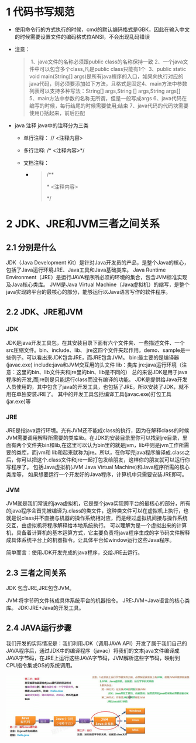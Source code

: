 # 1 代码书写规范

+ 使用命令行的方式执行的时候，cmd的默认编码格式是GBK，因此在输入中文的时候需要设置文件的编码格式位ANSI，不会出现乱码错误

+ 注意：

  > ​	1、java文件的名称必须跟public class的名称保持一致
  > ​	2、一个java文件中可以包含多个class,凡是public class只能有1个
  > ​	3、public static void main(String[] args)是所有java程序的入口，如果向执行对应的java代码，则必须要添加如下方法，且格式是固定
  > ​	4、main方法中参数列表可以支持多种写法：String[] args,String [] args,String args[]
  > ​	5、main方法中参数的名称无所谓，但是一般写成args
  > ​	6、java代码在编写的时候，每行结尾的时候需要使用;结束
  > ​	7、java代码的代码块需要使用{}括起来，前后匹配

+ java 注释
  java中的注释分为三类

  + 单行注释： // <注释内容>

  + 多行注释:   /* <注释内容>*/

  + 文档注释：

    + > /**
      >
      > \* <注释内容>
      >
      > */



# 2 JDK、JRE和JVM三者之间关系

## 2.1 分别是什么

JDK（Java Development Kit）是针对Java开发员的产品，是整个Java的核心，包括了Java运行环境JRE、Java工具和Java基础类库。
Java Runtime Environment（JRE）是运行JAVA程序所必须的环境的集合，包含JVM标准实现及Java核心类库。
JVM是Java Virtual Machine（Java虚拟机）的缩写，是整个java实现跨平台的最核心的部分，能够运行以Java语言写作的软件程序。

## 2.2 JDK、JRE和JVM

### JDK


JDK是java开发工具包，在其安装目录下面有六个文件夹、一些描述文件、一个src压缩文件。bin、include、lib、 jre这四个文件夹起作用，demo、sample是一些例子。可以看出来JDK包含JRE，而JRE包含JVM。
bin:最主要的是编译器(javac.exe)
include:java和JVM交互用的头文件
lib：类库
jre:java运行环境（注意：这里的bin、lib文件夹和jre里的bin、lib是不同的）
总的来说JDK是用于java程序的开发,而jre则是只能运行class而没有编译的功能。 
JDK是提供给Java开发人员使用的，其中包含了java的开发工具，也包括了JRE。所以安装了JDK，就不用在单独安装JRE了。 其中的开发工具包括编译工具(javac.exe)打包工具(jar.exe)等

### JRE


JRE是指java运行环境。光有JVM还不能成class的执行，因为在解释class的时候JVM需要调用解释所需要的类库lib。在JDK的安装目录里你可以找到jre目录，里面有两个文件夹bin和lib,在这里可以认为bin里的就是jvm，lib中则是jvm工作所需要的类库，而jvm和 lib和起来就称为jre。所以，在你写完java程序编译成.class之后，你可以把这个.class文件和jre一起打包发给朋友，这样你的朋友就可以运行你写程序了。 包括Java虚拟机(JVM Java Virtual Machine)和Java程序所需的核心类库等， 如果想要运行一个开发好的Java程序，计算机中只需要安装JRE即可。 

###  JVM

JVM就是我们常说的java虚拟机，它是整个java实现跨平台的最核心的部分，所有的java程序会首先被编译为.class的类文件，这种类文件可以在虚拟机上执行，也就是说class并不直接与机器的操作系统相对应，而是经过虚拟机间接与操作系统交互，由虚拟机将程序解释给本地系统执行。 
可以理解为是一个虚拟出来的计算机，具备着计算机的基本运算方式，它主要负责将java程序生成的字节码文件解释成具体系统平台上的机器指令。让具体平台如window运行这些Java程序。 


简单而言：使用JDK开发完成的java程序，交给JRE去运行。 

## 2.3 三者之间关系 

JDK 包含JRE,JRE包含JVM。

JVM:将字节码文件转成具体系统平台的机器指令。 
JRE:JVM+Java语言的核心类库。 
JDK:JRE+Java的开发工具。 

## 2.4 JAVA运行步骤


我们开发的实际情况是：我们利用JDK（调用JAVA API）开发了属于我们自己的JAVA程序后，通过JDK中的编译程序（javac）将我们的文本java文件编译成JAVA字节码，在JRE上运行这些JAVA字节码，JVM解析这些字节码，映射到CPU指令集或OS的系统调用。

![image-20210915171652444](02JAVA%E5%9F%BA%E7%A1%80.assets/image-20210915171652444.png)